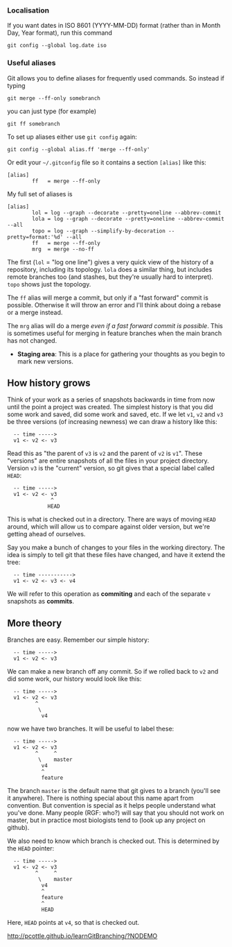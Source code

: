 ### Localisation

If you want dates in ISO 8601 (YYYY-MM-DD) format (rather than in
Month Day, Year format), run this command

```
git config --global log.date iso
```

### Useful aliases

Git allows you to define aliases for frequently used commands.  So
instead if typing

```
git merge --ff-only somebranch
```

you can just type (for example)

```
git ff somebranch
```

To set up aliases either use `git config` again:

```
git config --global alias.ff 'merge --ff-only'
```

Or edit your `~/.gitconfig` file so it contains a section `[alias]`
like this:

```
[alias]
        ff   = merge --ff-only
```

My full set of aliases is

```
[alias]
        lol = log --graph --decorate --pretty=oneline --abbrev-commit
        lola = log --graph --decorate --pretty=oneline --abbrev-commit --all
        topo = log --graph --simplify-by-decoration --pretty=format:'%d' --all
        ff   = merge --ff-only
        mrg  = merge --no-ff
```

The first (`lol` = "log one line") gives a very quick view of the
history of a repository, including its topology.  `lola` does a
similar thing, but includes remote branches too (and stashes, but
they're usually hard to interpret).  `topo` shows just the topology.

The `ff` alias will merge a commit, but only if a "fast forward"
commit is possible.  Otherwise it will throw an error and I'll think
about doing a rebase or a merge instead.

The `mrg` alias will do a merge *even if a fast forward commit is
possible*.  This is sometimes useful for merging in feature branches
when the main branch has not changed.

* **Staging area**: This is a place for gathering your thoughts as you
  begin to mark new versions.
  
## How history grows

Think of your work as a series of snapshots backwards in time from now
until the point a project was created.  The simplest history is that
you did some work and saved, did some work and saved, etc.  If we let
`v1`, `v2` and `v3` be three versions (of increasing newness) we can
draw a history like this:

```
  -- time ----->
  v1 <- v2 <- v3
```

Read this as "the parent of `v3` is `v2` and the parent of `v2` is
`v1`".  These "versions" are entire snapshots of all the files in your
project directory.  Version `v3` is the "current" version, so git
gives that a special label called `HEAD`:

```
  -- time ----->
  v1 <- v2 <- v3
              ^
			 HEAD
```

This is what is checked out in a directory.  There are ways of moving
`HEAD` around, which will allow us to compare against older version,
but we're getting ahead of ourselves.

Say you make a bunch of changes to your files in the working
directory.  The idea is simply to tell git that these files have
changed, and have it extend the tree:

```
  -- time ----------->
  v1 <- v2 <- v3 <- v4
```

We will refer to this operation as **commiting** and each of the
separate `v` snapshots as **commits**.

## More theory

Branches are easy.  Remember our simple history:

```
  -- time ----->
  v1 <- v2 <- v3
```

We can make a new branch off any commit.  So if we rolled back to `v2`
and did some work, our history would look like this:

```
  -- time ----->
  v1 <- v2 <- v3
         ^
		  \
		   v4
```

now we have two branches.  It will be useful to label these:

```
  -- time ----->
  v1 <- v2 <- v3
         ^     ^
		  \    master
		   v4
		   ^
		   feature
```

The branch `master` is the default name that git gives to a branch
(you'll see it anywhere).  There is nothing special about this name
apart from convention.  But convention is special as it helps people
understand what you've done.  Many people (RGF: who?) will say that
you should not work on master, but in practice most biologists tend to
(look up any project on github).

We also need to know which branch is checked out.  This is determined
by the `HEAD` pointer:

```
  -- time ----->
  v1 <- v2 <- v3
         ^     ^
		  \    master
		   v4
		   ^
		   feature
		   ^
		   HEAD
```

Here, `HEAD` points at `v4`, so that is checked out.

http://pcottle.github.io/learnGitBranching/?NODEMO
